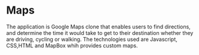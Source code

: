 # Maps
The application is Google Maps clone that enables users to find directions, and determine the time it would take to get to their destination whether they are driving, cycling or walking.
The technologies used are Javascript, CSS,HTML and MapBox whih provides custom maps.
